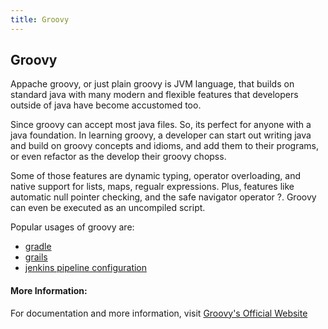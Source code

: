 ```yaml
---
title: Groovy
---
```

## Groovy

Appache groovy, or just plain groovy is JVM language, that builds on standard java with many modern and flexible features that developers outside of java have become accustomed too.

Since groovy can accept most java files.  So, its perfect for anyone with a java foundation.  In learning groovy, a developer can start out writing java and build on groovy concepts and idioms, and add them to their programs, or even refactor as the develop their groovy chopss. 

Some of those features are dynamic typing, operator overloading, and native support for lists, maps, regualr expressions.  Plus, features like automatic null pointer checking, and the safe navigator operator ?.  Groovy can even be executed as an uncompiled script.


Popular usages of groovy are:
- [gradle](https://gradle.org/)
- [grails](https://grails.org/)
- [jenkins pipeline configuration](https://jenkins.io/doc/pipeline/steps/workflow-cps/)

#### More Information:
For documentation and more information, visit [Groovy's Official Website](http://groovy-lang.org)
